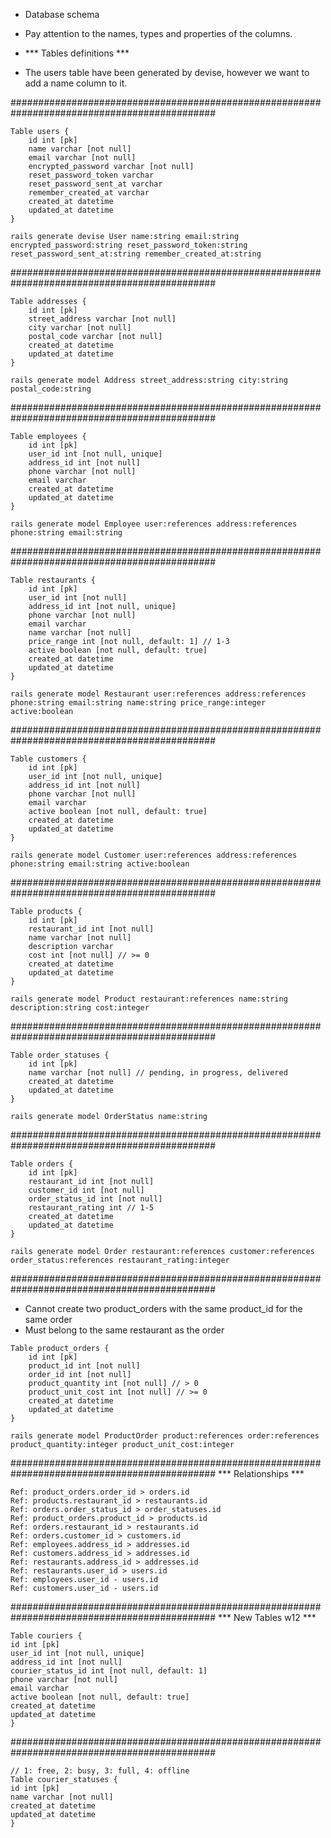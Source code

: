 - Database schema
- Pay attention to the names, types and properties of the columns.

-  *** Tables definitions ***
- The users table have been generated by devise, however we want to add a name column to it.

#############################################################################################
```
Table users {
    id int [pk]
    name varchar [not null]
    email varchar [not null]
    encrypted_password varchar [not null]
    reset_password_token varchar
    reset_password_sent_at varchar
    remember_created_at varchar
    created_at datetime
    updated_at datetime
}

rails generate devise User name:string email:string encrypted_password:string reset_password_token:string reset_password_sent_at:string remember_created_at:string
```
#############################################################################################
```
Table addresses {
    id int [pk]
    street_address varchar [not null]
    city varchar [not null]
    postal_code varchar [not null]
    created_at datetime
    updated_at datetime
}

rails generate model Address street_address:string city:string postal_code:string
```
#############################################################################################
```
Table employees {
    id int [pk]
    user_id int [not null, unique]
    address_id int [not null]
    phone varchar [not null]
    email varchar
    created_at datetime
    updated_at datetime
}

rails generate model Employee user:references address:references phone:string email:string
```
#############################################################################################
```
Table restaurants {
    id int [pk]
    user_id int [not null]
    address_id int [not null, unique]
    phone varchar [not null]
    email varchar
    name varchar [not null]
    price_range int [not null, default: 1] // 1-3
    active boolean [not null, default: true]
    created_at datetime
    updated_at datetime
}

rails generate model Restaurant user:references address:references phone:string email:string name:string price_range:integer active:boolean
```
#############################################################################################
```
Table customers {
    id int [pk]
    user_id int [not null, unique]
    address_id int [not null]
    phone varchar [not null]
    email varchar
    active boolean [not null, default: true]
    created_at datetime
    updated_at datetime
}

rails generate model Customer user:references address:references phone:string email:string active:boolean
```
#############################################################################################
```
Table products {
    id int [pk]
    restaurant_id int [not null]
    name varchar [not null]
    description varchar
    cost int [not null] // >= 0
    created_at datetime
    updated_at datetime
}

rails generate model Product restaurant:references name:string description:string cost:integer
```
#############################################################################################
```
Table order_statuses {
    id int [pk]
    name varchar [not null] // pending, in progress, delivered
    created_at datetime
    updated_at datetime
}

rails generate model OrderStatus name:string
```
#############################################################################################
```
Table orders {
    id int [pk]
    restaurant_id int [not null]
    customer_id int [not null]
    order_status_id int [not null]
    restaurant_rating int // 1-5
    created_at datetime
    updated_at datetime
}

rails generate model Order restaurant:references customer:references order_status:references restaurant_rating:integer
```
#############################################################################################
- Cannot create two product_orders with the same product_id for the same order
- Must belong to the same restaurant as the order
```
Table product_orders {
    id int [pk]
    product_id int [not null]
    order_id int [not null]
    product_quantity int [not null] // > 0
    product_unit_cost int [not null] // >= 0
    created_at datetime
    updated_at datetime
}

rails generate model ProductOrder product:references order:references product_quantity:integer product_unit_cost:integer
```
#############################################################################################
*** Relationships ***
```
Ref: product_orders.order_id > orders.id
Ref: products.restaurant_id > restaurants.id
Ref: orders.order_status_id > order_statuses.id
Ref: product_orders.product_id > products.id
Ref: orders.restaurant_id > restaurants.id
Ref: orders.customer_id > customers.id
Ref: employees.address_id > addresses.id
Ref: customers.address_id > addresses.id
Ref: restaurants.address_id > addresses.id
Ref: restaurants.user_id > users.id
Ref: employees.user_id - users.id
Ref: customers.user_id - users.id
```

#############################################################################################
*** New Tables w12 ***
```
Table couriers {
id int [pk]
user_id int [not null, unique]
address_id int [not null]
courier_status_id int [not null, default: 1]
phone varchar [not null]
email varchar
active boolean [not null, default: true]
created_at datetime
updated_at datetime
}
```
#############################################################################################
```
// 1: free, 2: busy, 3: full, 4: offline
Table courier_statuses {
id int [pk]
name varchar [not null]
created_at datetime
updated_at datetime
}
```